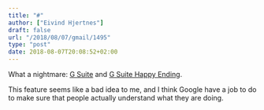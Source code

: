 ```yaml
---
title: "#"
author: ["Eivind Hjertnes"]
draft: false
url: "/2018/08/07/gmail/1495"
type: "post"
date: 2018-08-07T20:08:52+02:00
---
```


What a nightmare:
[G Suite](http://lawgimenez.me/2018/08/05/g-suite-horror-story/) and
[G Suite Happy
Ending](http://lawgimenez.me/2018/08/07/g-suite-happy-ending/).

This feature seems like a bad idea to me, and I think Google have a job
to do to make sure that people actually understand what they are doing.
